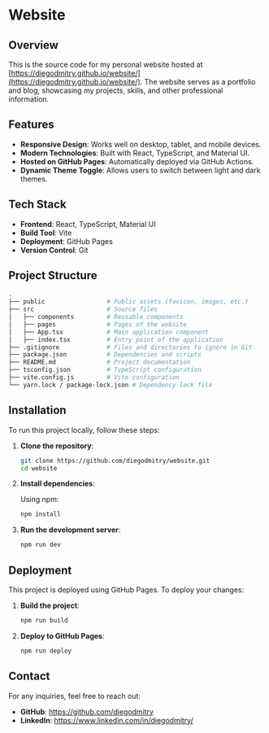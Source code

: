 # Website

## Overview

This is the source code for my personal website hosted at [https://diegodmitry.github.io/website/](https://diegodmitry.github.io/website/). The website serves as a portfolio and blog, showcasing my projects, skills, and other professional information.

## Features

- **Responsive Design**: Works well on desktop, tablet, and mobile devices.
- **Modern Technologies**: Built with React, TypeScript, and Material UI.
- **Hosted on GitHub Pages**: Automatically deployed via GitHub Actions.
- **Dynamic Theme Toggle**: Allows users to switch between light and dark themes.

## Tech Stack

- **Frontend**: React, TypeScript, Material UI
- **Build Tool**: Vite
- **Deployment**: GitHub Pages
- **Version Control**: Git

## Project Structure

```bash
.
├── public                 # Public assets (favicon, images, etc.)
├── src                    # Source files
│   ├── components         # Reusable components
│   ├── pages              # Pages of the website
│   ├── App.tsx            # Main application component
│   ├── index.tsx          # Entry point of the application
├── .gitignore             # Files and directories to ignore in Git
├── package.json           # Dependencies and scripts
├── README.md              # Project documentation
├── tsconfig.json          # TypeScript configuration
├── vite.config.js         # Vite configuration
└── yarn.lock / package-lock.json # Dependency lock file
```

## Installation

To run this project locally, follow these steps:

1. **Clone the repository**:

    ```bash
    git clone https://github.com/diegodmitry/website.git
    cd website
    ```
2. **Install dependencies**:

    Using npm:
    ```bash
    npm install
    ```
3. **Run the development server**:

    ```bash
    npm run dev
    ```

## Deployment

This project is deployed using GitHub Pages. To deploy your changes:

1. **Build the project**:

    ```bash
    npm run build
    ```
2. **Deploy to GitHub Pages**:

    ```bash
    npm run deploy
    ```

## Contact

For any inquiries, feel free to reach out:

- **GitHub**: https://github.com/diegodmitry
- **LinkedIn**: https://www.linkedin.com/in/diegodmitry/